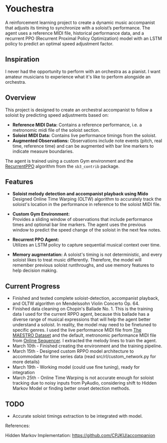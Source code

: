 # Youchestra

A reinforcement learning project to create a dynamic music accompanist that adjusts its timing to synchronize with a soloist’s performance. The agent uses a reference MIDI file, historical performance data, and a recurrent PPO (Recurrent Proximal Policy Optimization) model with an LSTM policy to predict an optimal speed adjustment factor.

## Inspiration

I never had the opportunity to perform with an orchestra as a pianist. I want amateur musicians to experience what it's like to perform alongside an orchestra. 

## Overview

This project is designed to create an orchestral accompanist to follow a soloist by predicting speed adjustments based on:
- **Reference MIDI Data:** Contains a reference performance, i.e. a metronomic midi file of the soloist section.
- **Soloist MIDI Data:** Contains live performance timings from the soloist.
- **Augmented Observations:** Observations include note events (pitch, real time, reference time) and can be augmented with bar line markers to indicate measure boundaries.

The agent is trained using a custom Gym environment and the [RecurrentPPO](https://github.com/Stable-Baselines-Team/stable-baselines3-contrib) algorithm from the `sb3_contrib` package.

## Features
- **Soloist melody detection and accompanist playback using Mido**
  Designed Online Time Warping (OLTW) algorithm to accurately track the soloist's location in the performance in reference to the soloist MIDI file.

- **Custom Gym Environment:**  
  Provides a sliding window of observations that include performance times and optional bar line markers. The agent uses the previous window to predict the speed change of the soloist in the next few notes. 

- **Recurrent PPO Agent:**  
  Utilizes an LSTM policy to capture sequential musical context over time.

- **Memory augmentation:**
  A soloist's timing is not deterministic, and every soloist likes to treat music differently. Therefore, the model will remember previous soloist runthroughs, and use memory features to help decision making.

## Current Progress
- Finished and tested complete soloist-detection, accompanist playback, and OLTW algorithm on Mendelssohn Violin Concerto Op. 64.
- Finished data cleaning on Chopin's Ballade No. 1. This is the training data I used for the current RPPO agent, because this ballade has a diverse range of musical expressions that will help the agent better understand a soloist. In reality, the model may need to be finetuned to specific genres. I used the live performance MIDI file from [The MAESTRO Dataset](https://magenta.tensorflow.org/datasets/maestro) and the default, metronomic performance MIDI file from [Online Sequencer](https://onlinesequencer.net/1771756). I extracted the melody lines to train the agent.
- March 10th - Finished creating the environment and the training pipeline.
- March 15th - Designed custom RPPO model architecture to accommodate for time series data (read src/rl/custom_network.py for more details)
- March 19th - Working model (could use fine tuning), ready for integration 
- March 25th - Online Time Warping is not accurate enough for soloist tracking due to noisy inputs from PyAudio, considering shift to Hidden Markov Model or finding better onset detection methods. 


## TODO
- Accurate soloist timings extraction to be integrated with model.


References:

Hidden Markov Implementation: 
https://github.com/CPJKU/accompanion
